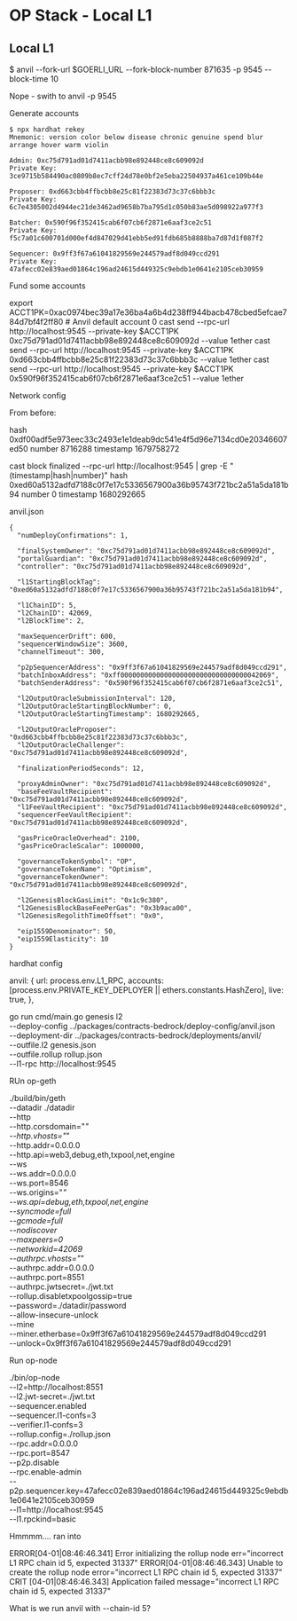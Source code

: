# OP Stack - Local L1

## Local L1


$ anvil --fork-url $GOERLI_URL --fork-block-number 871635 -p 9545 --block-time 10

Nope - swith to anvil -p 9545



Generate accounts

```
$ npx hardhat rekey
Mnemonic: version color below disease chronic genuine spend blur arrange hover warm violin

Admin: 0xc75d791ad01d7411acbb98e892448ce8c609092d
Private Key: 3ce9715b584490ac0809b8ec7cff24d78e0bf2e5eba22504937a461ce109b44e

Proposer: 0xd663cbb4ffbcbb8e25c81f22383d73c37c6bbb3c
Private Key: 6c7e4305002d4944ec21de3462ad9658b7ba795d1c050b83ae5d098922a977f3

Batcher: 0x590f96f352415cab6f07cb6f2871e6aaf3ce2c51
Private Key: f5c7a01c600701d000ef4d847029d41ebb5ed91fdb685b8888ba7d87d1f087f2

Sequencer: 0x9ff3f67a61041829569e244579adf8d049ccd291
Private Key: 47afecc02e839aed01864c196ad24615d449325c9ebdb1e0641e2105ceb30959
```

Fund some accounts

export ACCT1PK=0xac0974bec39a17e36ba4a6b4d238ff944bacb478cbed5efcae784d7bf4f2ff80 # Anvil default account 0
cast send --rpc-url http://localhost:9545 --private-key $ACCT1PK 0xc75d791ad01d7411acbb98e892448ce8c609092d --value 1ether
cast send --rpc-url http://localhost:9545 --private-key $ACCT1PK 0xd663cbb4ffbcbb8e25c81f22383d73c37c6bbb3c --value 1ether
cast send --rpc-url http://localhost:9545 --private-key $ACCT1PK 0x590f96f352415cab6f07cb6f2871e6aaf3ce2c51 --value 1ether

Network config

From before:

hash                 0xdf00adf5e973eec33c2493e1e1deab9dc541e4f5d96e7134cd0e20346607ed50
number               8716288
timestamp            1679758272

cast block finalized --rpc-url http://localhost:9545 | grep -E "(timestamp|hash|number)"
hash                 0xed60a5132adfd7188c0f7e17c5336567900a36b95743f721bc2a51a5da181b94
number               0
timestamp            1680292665


anvil.json

```
{
  "numDeployConfirmations": 1,

  "finalSystemOwner": "0xc75d791ad01d7411acbb98e892448ce8c609092d",
  "portalGuardian": "0xc75d791ad01d7411acbb98e892448ce8c609092d",
  "controller": "0xc75d791ad01d7411acbb98e892448ce8c609092d",

  "l1StartingBlockTag": "0xed60a5132adfd7188c0f7e17c5336567900a36b95743f721bc2a51a5da181b94",

  "l1ChainID": 5,
  "l2ChainID": 42069,
  "l2BlockTime": 2,

  "maxSequencerDrift": 600,
  "sequencerWindowSize": 3600,
  "channelTimeout": 300,

  "p2pSequencerAddress": "0x9ff3f67a61041829569e244579adf8d049ccd291",
  "batchInboxAddress": "0xff00000000000000000000000000000000042069",
  "batchSenderAddress": "0x590f96f352415cab6f07cb6f2871e6aaf3ce2c51",

  "l2OutputOracleSubmissionInterval": 120,
  "l2OutputOracleStartingBlockNumber": 0,
  "l2OutputOracleStartingTimestamp": 1680292665,

  "l2OutputOracleProposer": "0xd663cbb4ffbcbb8e25c81f22383d73c37c6bbb3c",
  "l2OutputOracleChallenger": "0xc75d791ad01d7411acbb98e892448ce8c609092d",

  "finalizationPeriodSeconds": 12,

  "proxyAdminOwner": "0xc75d791ad01d7411acbb98e892448ce8c609092d",
  "baseFeeVaultRecipient": "0xc75d791ad01d7411acbb98e892448ce8c609092d",
  "l1FeeVaultRecipient": "0xc75d791ad01d7411acbb98e892448ce8c609092d",
  "sequencerFeeVaultRecipient": "0xc75d791ad01d7411acbb98e892448ce8c609092d",

  "gasPriceOracleOverhead": 2100,
  "gasPriceOracleScalar": 1000000,

  "governanceTokenSymbol": "OP",
  "governanceTokenName": "Optimism",
  "governanceTokenOwner": "0xc75d791ad01d7411acbb98e892448ce8c609092d",

  "l2GenesisBlockGasLimit": "0x1c9c380",
  "l2GenesisBlockBaseFeePerGas": "0x3b9aca00",
  "l2GenesisRegolithTimeOffset": "0x0",

  "eip1559Denominator": 50,
  "eip1559Elasticity": 10
}
```


hardhat config

anvil: {
      url: process.env.L1_RPC,
      accounts: [process.env.PRIVATE_KEY_DEPLOYER || ethers.constants.HashZero],
      live: true,
    },



go run cmd/main.go genesis l2 \
    --deploy-config ../packages/contracts-bedrock/deploy-config/anvil.json \
    --deployment-dir ../packages/contracts-bedrock/deployments/anvil/ \
    --outfile.l2 genesis.json \
    --outfile.rollup rollup.json \
    --l1-rpc http://localhost:9545

RUn op-geth

./build/bin/geth \
	--datadir ./datadir \
	--http \
	--http.corsdomain="*" \
	--http.vhosts="*" \
	--http.addr=0.0.0.0 \
	--http.api=web3,debug,eth,txpool,net,engine \
	--ws \
	--ws.addr=0.0.0.0 \
	--ws.port=8546 \
	--ws.origins="*" \
	--ws.api=debug,eth,txpool,net,engine \
	--syncmode=full \
	--gcmode=full \
	--nodiscover \
	--maxpeers=0 \
	--networkid=42069 \
	--authrpc.vhosts="*" \
	--authrpc.addr=0.0.0.0 \
	--authrpc.port=8551 \
	--authrpc.jwtsecret=./jwt.txt \
	--rollup.disabletxpoolgossip=true \
	--password=./datadir/password \
	--allow-insecure-unlock \
	--mine \
	--miner.etherbase=0x9ff3f67a61041829569e244579adf8d049ccd291 \
	--unlock=0x9ff3f67a61041829569e244579adf8d049ccd291

Run op-node

./bin/op-node \
	--l2=http://localhost:8551 \
	--l2.jwt-secret=./jwt.txt \
	--sequencer.enabled \
	--sequencer.l1-confs=3 \
	--verifier.l1-confs=3 \
	--rollup.config=./rollup.json \
	--rpc.addr=0.0.0.0 \
	--rpc.port=8547 \
	--p2p.disable \
	--rpc.enable-admin \
	--p2p.sequencer.key=47afecc02e839aed01864c196ad24615d449325c9ebdb1e0641e2105ceb30959 \
	--l1=http://localhost:9545 \
	--l1.rpckind=basic


Hmmmm.... ran into

ERROR[04-01|08:46:46.341] Error initializing the rollup node       err="incorrect L1 RPC chain id 5, expected 31337"
ERROR[04-01|08:46:46.343] Unable to create the rollup node         error="incorrect L1 RPC chain id 5, expected 31337"
CRIT [04-01|08:46:46.343] Application failed                       message="incorrect L1 RPC chain id 5, expected 31337"

What is we run anvil with --chain-id 5?




